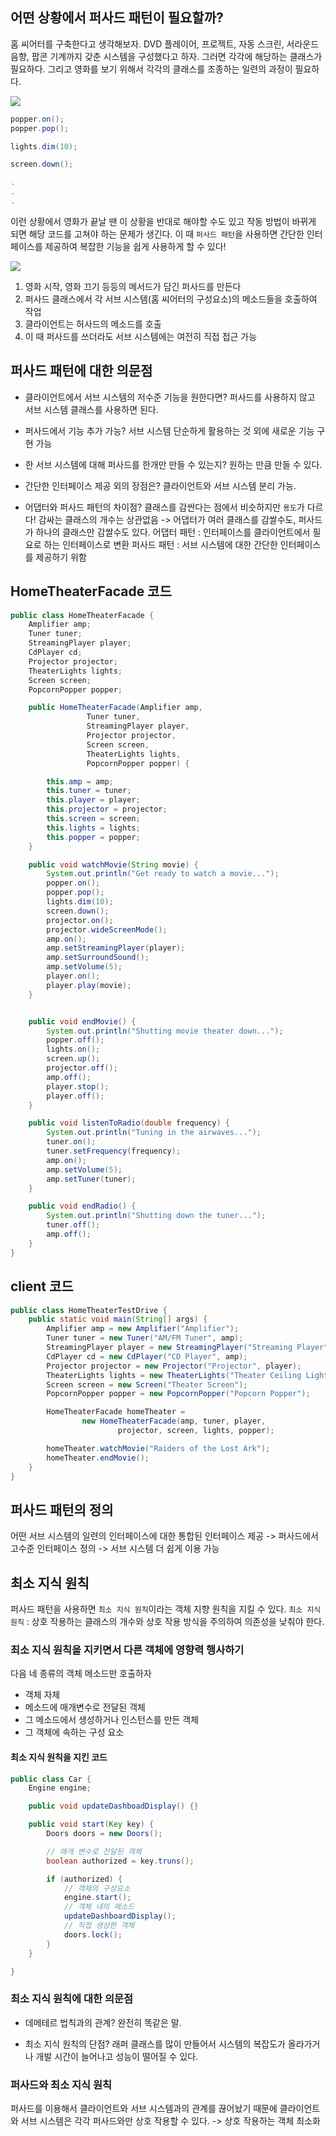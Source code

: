 ## 어떤 상황에서 퍼사드 패턴이 필요할까?

홈 씨어터를 구축한다고 생각해보자.
DVD 플레이어, 프로젝트, 자동 스크린, 서라운드 음향, 팝콘 기계까지 갖춘 시스템을 구성했다고 하자. 그러면 각각에 해당하는 클래스가 필요하다. 그리고 영화를 보기 위해서 각각의 클래스를 조종하는 일련의 과정이 필요하다.

![](https://images.velog.io/images/s2moon98/post/cc371d07-c243-4dd4-a5c2-d76fafb9d006/image.png)

```java
popper.on();
popper.pop();

lights.dim(10);

screen.down();

.
.
.
```
이런 상황에서 영화가 끝날 땐 이 상황을 반대로 해야할 수도 있고 작동 방법이 바뀌게 되면 해당 코드를 고쳐야 하는 문제가 생긴다.
이 때 `퍼사드 패턴`을 사용하면 간단한 인터페이스를 제공하여 복잡한 기능을 쉽게 사용하게 할 수 있다!

![](https://images.velog.io/images/s2moon98/post/7479a059-5407-4df0-9249-d161b08ebb14/image.png)

1. 영화 시작, 영화 끄기 등등의 메서드가 담긴 퍼사드를 만든다
2. 퍼사드 클래스에서 각 서브 시스템(홈 씨어터의 구성요소)의 메소드들을 호출하여 작업
3. 클라이언트는 허사드의 메소드를 호출
4. 이 때 퍼사드를 쓰더라도 서브 시스템에는 여전히 직접 접근 가능

## 퍼사드 패턴에 대한 의문점

- 클라이언트에서 서브 시스템의 저수준 기능을 원한다면?
퍼사드를 사용하지 않고 서브 시스템 클래스를 사용하면 된다.

- 퍼사드에서 기능 추가 가능?
서브 시스템 단순하게 활용하는 것 외에 새로운 기능 구현 가능

- 한 서브 시스템에 대해 퍼사드를 한개만 만들 수 있는지?
원하는 만큼 만들 수 있다.

- 간단한 인터페이스 제공 외의 장점은?
클라이언트와 서브 시스템 분리 가능.

- 어댑터와 퍼사드 패턴의 차이점?
클래스를 감싼다는 점에서 비슷하지만 `용도`가 다르다!
감싸는 클래스의 개수는 상관없음 -> 어댑터가 여러 클래스를 감쌀수도, 퍼사드가 하나의 클래스만 감쌀수도 있다.
어댑터 패턴 : 인터페이스를 클라이언트에서 필요로 하는 인터페이스로 변환
퍼사드 패턴 : 서브 시스템에 대한 간단한 인터페이스를 제공하기 위함

## HomeTheaterFacade 코드

```java
public class HomeTheaterFacade {
	Amplifier amp;
	Tuner tuner;
	StreamingPlayer player;
	CdPlayer cd;
	Projector projector;
	TheaterLights lights;
	Screen screen;
	PopcornPopper popper;

	public HomeTheaterFacade(Amplifier amp,
				 Tuner tuner,
				 StreamingPlayer player,
				 Projector projector,
				 Screen screen,
				 TheaterLights lights,
				 PopcornPopper popper) {

		this.amp = amp;
		this.tuner = tuner;
		this.player = player;
		this.projector = projector;
		this.screen = screen;
		this.lights = lights;
		this.popper = popper;
	}

	public void watchMovie(String movie) {
		System.out.println("Get ready to watch a movie...");
		popper.on();
		popper.pop();
		lights.dim(10);
		screen.down();
		projector.on();
		projector.wideScreenMode();
		amp.on();
		amp.setStreamingPlayer(player);
		amp.setSurroundSound();
		amp.setVolume(5);
		player.on();
		player.play(movie);
	}


	public void endMovie() {
		System.out.println("Shutting movie theater down...");
		popper.off();
		lights.on();
		screen.up();
		projector.off();
		amp.off();
		player.stop();
		player.off();
	}

	public void listenToRadio(double frequency) {
		System.out.println("Tuning in the airwaves...");
		tuner.on();
		tuner.setFrequency(frequency);
		amp.on();
		amp.setVolume(5);
		amp.setTuner(tuner);
	}

	public void endRadio() {
		System.out.println("Shutting down the tuner...");
		tuner.off();
		amp.off();
	}
}
```

## client 코드

```java
public class HomeTheaterTestDrive {
	public static void main(String[] args) {
		Amplifier amp = new Amplifier("Amplifier");
		Tuner tuner = new Tuner("AM/FM Tuner", amp);
		StreamingPlayer player = new StreamingPlayer("Streaming Player", amp);
		CdPlayer cd = new CdPlayer("CD Player", amp);
		Projector projector = new Projector("Projector", player);
		TheaterLights lights = new TheaterLights("Theater Ceiling Lights");
		Screen screen = new Screen("Theater Screen");
		PopcornPopper popper = new PopcornPopper("Popcorn Popper");

		HomeTheaterFacade homeTheater =
				new HomeTheaterFacade(amp, tuner, player,
						projector, screen, lights, popper);

		homeTheater.watchMovie("Raiders of the Lost Ark");
		homeTheater.endMovie();
	}
}
```

## 퍼사드 패턴의 정의

어떤 서브 시스템의 일련의 인터페이스에 대한 통합된 인터페이스 제공 -> 퍼사드에서 고수준 인터페이스 정의 -> 서브 시스템 더 쉽게 이용 가능

## 최소 지식 원칙

퍼사드 패턴을 사용하면 `최소 지식 원칙`이라는 객체 지향 원칙을 지킬 수 있다.
`최소 지식 원칙` : 상호 작용하는 클래스의 개수와 상호 작용 방식을 주의하여 의존성을 낮춰야 한다.

### 최소 지식 원칙을 지키면서 다른 객체에 영향력 행사하기
다음 네 종류의 객체 메소드만 호출하자
- 객체 자체
- 메소드에 매개변수로 전달된 객체
- 그 메소드에서 생성하거나 인스턴스를 만든 객체
- 그 객체에 속하는 구성 요소

#### 최소 지식 원칙을 지킨 코드
```java
public class Car {
	Engine engine;

    public void updateDashboadDisplay() {}

	public void start(Key key) {
    	Doors doors = new Doors();

        // 매개 변수로 전달된 객체
        boolean authorized = key.truns();

        if (authorized) {
        	// 객체의 구성요소
        	engine.start();
            // 객체 내의 메소드
            updateDashboardDisplay();
            // 직접 생성한 객체
            doors.lock();
        }
    }

}
```

### 최소 지식 원칙에 대한 의문점

- 데메테르 법칙과의 관계?
완전히 똑같은 말.

- 최소 지식 원칙의 단점?
래퍼 클래스를 많이 만들어서 시스템의 복잡도가 올라가거나 개발 시간이 늘어나고 성능이 떨어질 수 있다.

### 퍼사드와 최소 지식 원칙

퍼사드를 이용해서 클라이언트와 서브 시스템과의 관계를 끊어놨기 때문에 클라이언트와 서브 시스템은 각각 퍼사드와만 상호 작용할 수 있다.
-> 상호 작용하는 객체 최소화

